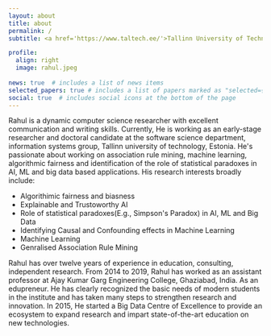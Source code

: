 ```yaml
---
layout: about
title: about
permalink: /
subtitle: <a href='https://www.taltech.ee/'>Tallinn University of Technology</a>.

profile:
  align: right
  image: rahul.jpeg
  
news: true  # includes a list of news items
selected_papers: true # includes a list of papers marked as "selected={true}"
social: true  # includes social icons at the bottom of the page
---
```


Rahul is a dynamic computer science researcher with excellent communication and writing skills. Currently, He is working as an early-stage researcher and doctoral candidate at the software science department, information systems group, Tallinn university of technology, Estonia. He's passionate about working on association rule mining, machine learning, algorithmic fairness and identification of the role of statistical paradoxes in AI, ML and big data based applications. His research interests broadly include:

<ul>
  <li>Algorithimic fairness and biasness</li>
  <li>Explainable and Trustoworthy AI</li>
  <li>Role of statistical paradoxes(E.g., Simpson's Paradox) in AI, ML and Big Data</li>
  <li>Identifying Causal and Confounding effects in Machine Learning</li>
  <li>Machine Learning</li>
  <li>Genralised Association Rule Mining</li>
</ul>

Rahul has over twelve years of experience in education, consulting, independent research. From 2014 to 2019, Rahul has worked as an assistant professor at Ajay Kumar Garg Engineering College, Ghaziabad, India. As an edupreneur. He has clearly recognized the basic needs of modern students in the institute and has taken many steps to strengthen research and innovation. In 2015, He started a Big Data Centre of Excellence to provide an ecosystem to expand research and impart state-of-the-art education on new technologies.
